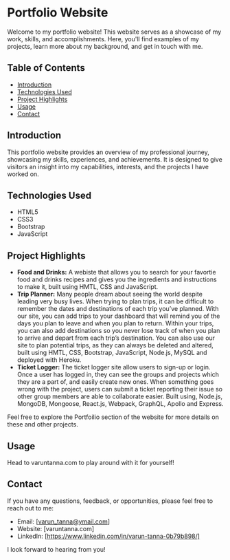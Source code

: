 # Portfolio Website

Welcome to my portfolio website! This website serves as a showcase of my work, skills, and accomplishments. Here, you'll find examples of my projects, learn more about my background, and get in touch with me. 

## Table of Contents

- [Introduction](#introduction)
- [Technologies Used](#technologies-used)
- [Project Highlights](#project-highlights)
- [Usage](#usage)
- [Contact](#contact)

## Introduction

This portfolio website provides an overview of my professional journey, showcasing my skills, experiences, and achievements. It is designed to give visitors an insight into my capabilities, interests, and the projects I have worked on.

## Technologies Used

- HTML5
- CSS3
- Bootstrap
- JavaScript

## Project Highlights

- **Food and Drinks:** A webiste that allows you to search for your favortie food and drinks recipes and gives you the ingredients and instructions to make it, built using HMTL, CSS and JavaScript.
- **Trip Planner:** Many people dream about seeing the world despite leading very busy lives. When trying to plan trips, it can be difficult to remember the dates and destinations of each trip you’ve planned. With our site, you can add trips to your dashboard that will remind you of the days you plan to leave and when you plan to return. Within your trips, you can also add destinations so you never lose track of when you plan to arrive and depart from each trip’s destination. You can also use our site to plan potential trips, as they can always be deleted and altered, built using HMTL, CSS, Bootstrap, JavaScript, Node.js, MySQL and deployed with Heroku.
- **Ticket Logger:** The ticket logger site allow users to sign-up or login. Once a user has logged in, they can see the groups and projects which they are a part of, and easily create new ones. When something goes wrong with the project, users can submit a ticket reporting their issue so other group members are able to collaborate easier. Built using, Node.js, MongoDB, Mongoose, React.js, Webpack, GraphQL, Apollo and Express.

Feel free to explore the Portfoilio section of the website for more details on these and other projects.


## Usage

Head to varuntanna.com to play around with it for yourself!

## Contact

If you have any questions, feedback, or opportunities, please feel free to reach out to me:

- Email: [varun_tanna@ymail.com]
- Website: [varuntanna.com]
- LinkedIn: [https://www.linkedin.com/in/varun-tanna-0b79b898/]

I look forward to hearing from you!
